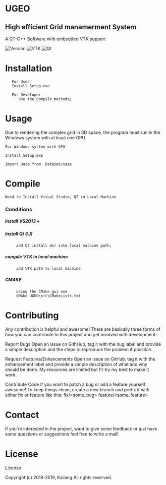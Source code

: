 # UGEO

## High efficient Grid manamerment System

A QT-C++ Software with embedded VTK support

![Version](https://img.shields.io/badge/version-1.0.0-blue.svg)
![VTK](https://img.shields.io/badge/VTK-8.2.0-red.svg)
![Qt](https://img.shields.io/badge/Qt-5.12.1-green.svg)

# Installation

```
   For User
   Install Setup.exe
   
   For Developer
      Use the Compile methods;
```

# Usage
  
  Due to rendering the complex grid in 3D space, the program must run in the Windows system with at least one GPU.
  
  ```
  For Windows system with GPU
  
  Install Setup.exe
  
  Import Data from  DataSet/case
  ```

# Compile 
    
    Need to Install Visual Studio, QT in Local Machine
    
   ### Conditions
   ##### Install VS2013 + 
   ##### Install Qt 5.X 
         add Qt install dir into local machine path; 
   ##### compile VTK in local machine
         add VTK path to local machine
   ##### CMAKE 
         using the CMake gui exe
         CMake UGEO\src\CMakeLists.txt
   
# Contributing
Any contribution is helpful and awesome! There are basically three forms of how you can contribute to this project and get involved with development:

Report Bugs
Open an issue on GithHub, tag it with the bug label and provide a simple description and the steps to reproduce the problem if possible.

Request Features/Enhancements
Open an issue on GitHub, tag it with the enhancement label and provide a simple description of what and why should be done. My resources are limited but I'll try my best to make it work.

Contribute Code
If you want to patch a bug or add a feature yourself: awesome! To keep things clean, create a new branch and prefix it with either fix or feature like this:
fix/<some_bug>
feature/<some_feature>

# Contact
If you're interested in the project, want to give some feedback or just have some questions or suggestions
feel free to write a mail! 

# License
License

Copyright (c) 2018-2019, Kailang All rights reserved.
  
